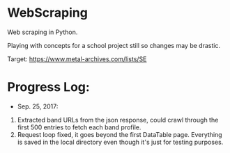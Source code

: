 # WebScraping
Web scraping in Python.

Playing with concepts for a school project still so changes may be drastic.

Target: https://www.metal-archives.com/lists/SE


# Progress Log:

- Sep. 25, 2017: 
1. Extracted band URLs from the json response, could crawl through the first 500 entries to fetch each band profile.
2. Request loop fixed, it goes beyond the first DataTable page. Everything is saved in the local directory even though it's just for testing purposes.

